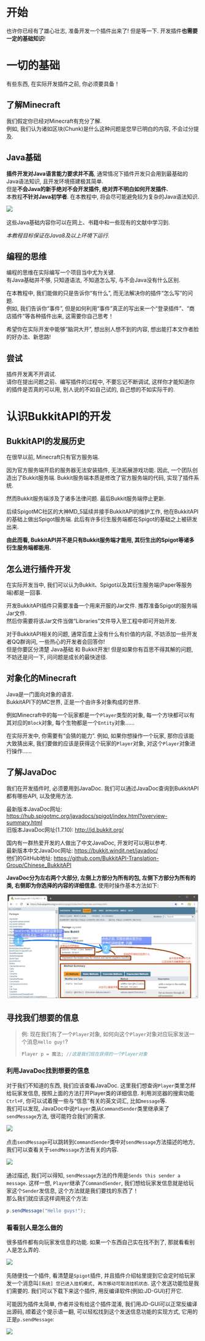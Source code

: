 # 开始

也许你已经有了雄心壮志, 准备开发一个插件出来了! 但是等一下. 开发插件**也需要一定的基础知识**!  

# 一切的基础

有些东西, 在实际开发插件之前, 你必须要具备！

## 了解Minecraft

我们假定你已经对Minecraft有充分了解.  
例如, 我们认为诸如区块(Chunk)是什么这种问题是您早已明白的内容, 不会过分提及.

## Java基础

**插件开发对Java语言能力要求并不高**, 通常情况下插件开发只会用到最基础的Java语法知识, 且开发环境搭建极其简单.  
但是**不会Java的新手绝对不会开发插件, 绝对弄不明白如何开发插件.**  
本教程**不针对Java初学者**. 在本教程中, 将会尽可能避免较为复杂的Java语法知识.  

![](https://attachment.mcbbs.net/forum/202001/13/104548gnc7nno7vsp7sl7v.jpg)

这些Java基础内容你可以在网上、书籍中和一些现有的文献中学习到.   

*本教程目标保证在Java8及以上环境下运行.*

## 编程的思维
编程的思维在实际编写一个项目当中尤为关键.  
有Java基础并不够, 只知道语法, 不知道怎么写, 与不会Java没有什么区别.  

在本教程中, 我们能做的只是告诉你“有什么”, 而无法解决你的插件“怎么写”的问题.  
例如, 我们告诉你“事件”, 但是如何利用“事件”真正的写出来一个“登录插件”、“商店插件”等各种插件出来, 这需要你自己思考！

希望你在实际开发中能够“脑洞大开”, 想出别人想不到的内容, 想出能打本文作者脸的好办法、新思路!

## 尝试
插件开发离不开调试.  
请你在提出问题之前、编写插件的过程中, 不要忘记不断调试, 这样你才能知道你的插件是否真的可以用, 别人说的不如自己试的, 自己想的不如实际干的.  

# 认识BukkitAPI的开发

## BukkitAPI的发展历史

在很早以前, Minecraft只有官方服务端.  

因为官方服务端开启的服务器无法安装插件, 无法拓展游戏功能. 因此, 一个团队创造出了Bukkit服务端. Bukkit服务端本质是修改了官方服务端的代码, 实现了插件系统.  

然而Bukkit服务端涉及了诸多法律问题. 最后Bukkit服务端停止更新.  

后续SpigotMC社区的大神MD_5延续并接手BukkitAPI的维护工作, 他在BukkitAPI的基础上做出Spigot服务端. 此后有许多衍生服务端都在Spigot的基础之上被研发出来.  

**由此而看, BukkitAPI并不是只有Bukkit服务端才能用, 其衍生出的Spigot等诸多衍生服务端都能用.**  

## 怎么进行插件开发

在实际开发当中, 我们可以认为Bukkit、Spigot以及其衍生服务端(Paper等服务端)都是一回事.  

开发BukkitAPI插件只需要准备一个用来开服的Jar文件. 推荐准备Spigot的服务端Jar文件.  
然后你需要将该Jar文件当做“Libraries”文件导入至工程中即可开始开发.

对于BukkitAPI相关的问题, 通常百度上没有什么有价值的内容, 不妨添加一些开发者QQ群询问, 一些热心的开发者会回答你!  
但是你要区分清楚 Java基础 和 Bukkit开发! 但是如果你有百思不得其解的问题, 不妨还是问一下, 问问题是成长的最快途径.  

## 对象化的Minecraft

Java是一门面向对象的语言.  
BukkitAPI下的MC世界, 正是一个由许多对象构成的世界.  

例如Minecraft中的每一个玩家都是一个`Player`类型的对象, 每一个方块都可以有其对应的`Block`对象, 每个生物都是一个`Entity`对象......  

在实际开发中, 你需要有“会猜的能力”. 例如, 如果你想操作一个玩家, 那你应该能大致猜出来, 我们要做的应该是获得这个玩家的`Player`对象, 对这个`Player`对象进行操作......

## 了解JavaDoc

我们在开发插件时, 必须要用到JavaDoc. 我们可以通过JavaDoc查询到BukkitAPI都有哪些API, 以及使用方法.  

最新版本JavaDoc网址: https://hub.spigotmc.org/javadocs/spigot/index.html?overview-summary.html  
旧版本JavaDoc网址(1.7.10): http://jd.bukkit.org/  

国内有一群热爱开发的人做出了中文JavaDoc, 开发时可以用以参考.  
最新版本中文JavaDoc网址: https://bukkit.windit.net/javadoc/  
他们的GitHub地址: https://github.com/BukkitAPI-Translation-Group/Chinese_BukkitAPI  

**JavaDoc分为左右两个大部分, 左侧上方部分为所有的包, 左侧下方部分为所有的类, 右侧即为你选择的内容的详细信息.** 使用时操作基本方法如下:  

![](pics/0-1-pic1.jpg)

## 寻找我们想要的信息

> 例: 现在我们有了一个`Player`对象, 如何向这个`Player`对象对应玩家发送一个消息`Hello guy!`?
> ```java
> Player p = 魔法; //这是我们现在获得的一个Player对象
> ```

### 利用JavaDoc找到想要的信息

对于我们不知道的东西, 我们应该查看JavaDoc. 这里我们想查询`Player`类里怎样给玩家发信息, 按照上面的方法打开Player类的详细信息. 利用浏览器的搜索功能`Ctrl+F`, 你可以试着搜一些与“信息”有关的英文词汇, 比如`message`等.  
我们可以发现, JavaDoc中说`Player`类从`CommandSender`类里继承来了`sendMessage`方法, 很可能符合我们的需求.  

![](https://i.loli.net/2020/02/22/sTmVBCDtk9vJF6Y.jpg)

点击`sendMessage`可以跳转到`CommandSender`类中对`sendMessage`方法描述的地方, 我们可以查看关于`sendMessage`方法有关的内容.

![](https://i.loli.net/2020/02/22/z5PsRjcfMtQhVyG.jpg)

通过描述, 我们可以得知, `sendMessage`方法的作用是`Sends this sender a message`. 这样一想, `Player`继承了`CommandSender`, 我们想给玩家发信息就是给玩家这个`Sender`发信息, 这个方法就是我们要找的东西了！  
那么我们就应该这样调用这个方法:  

```java
p.sendMessage("Hello guys!");
```

### 看看别人是怎么做的

很多插件都有向玩家发信息的功能. 如果一个东西自己实在找不到了, 那就看看别人是怎么弄的.    

![](https://i.loli.net/2020/02/22/Emv5dWeKg1L4SM9.jpg)

先随便找一个插件, 看清楚是`Spigot`插件, 并且插件介绍帖里提到它会定时给玩家发一个消息叫`[系统] 您已进入挂机模式, 再次移动可取消挂机状态`. 这个发送功能恰是我们需要的. 我们可以下载下来这个插件, 用反编译软件(例如:JD-GUI)打开它.  

可能因为插件太简单, 作者并没有给这个插件混淆, 我们用JD-GUI可以正常反编译出源码, 顺着这个提示语一翻, 可以轻松找到这个发送信息功能的实现方式, 它用的正是`p.sendMessage`:  

![](https://i.loli.net/2020/02/22/Wmi56rxIPSkLJaN.jpg)

